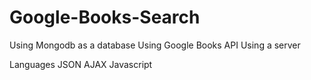 # Google-Books-Search

Using Mongodb as a database
Using Google Books API
Using a server

Languages
    JSON
    AJAX
    Javascript
